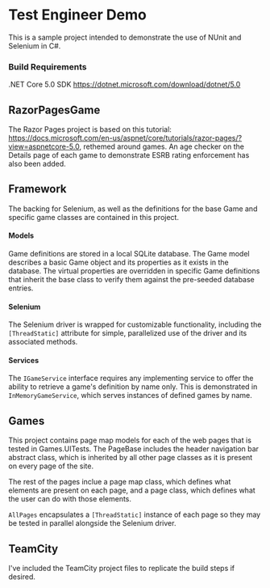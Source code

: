 # Test Engineer Demo

This is a sample project intended to demonstrate the use of NUnit and Selenium in C#. 

### Build Requirements
.NET Core 5.0 SDK https://dotnet.microsoft.com/download/dotnet/5.0

## RazorPagesGame

The Razor Pages project is based on this tutorial: https://docs.microsoft.com/en-us/aspnet/core/tutorials/razor-pages/?view=aspnetcore-5.0, rethemed around games.
An age checker on the Details page of each game to demonstrate ESRB rating enforcement has also been added.

## Framework
The backing for Selenium, as well as the definitions for the base Game and specific game classes are contained in this project.

#### Models
Game definitions are stored in a local SQLite database. The Game model describes a basic Game object and its properties as it exists in the database. The virtual properties are overridden in specific Game definitions that inherit the base class to verify them against the pre-seeded database entries.

#### Selenium
The Selenium driver is wrapped for customizable functionality, including the ```[ThreadStatic]``` attribute for simple, parallelized use of the driver and its associated methods.

#### Services
The ```IGameService``` interface requires any implementing service to offer the ability to retrieve a game's definition by name only. This is demonstrated in ```InMemoryGameService```, which serves instances of defined games by name.


## Games

This project contains page map models for each of the web pages that is tested in Games.UITests. The PageBase includes the header navigation bar abstract class, which is inherited by all other page classes as it is present on every page of the site.

The rest of the pages inclue a page map class, which defines what elements are present on each page, and a page class, which defines what the user can do with those elements.

```AllPages``` encapsulates a ```[ThreadStatic]``` instance of each page so they may be tested in parallel alongside the Selenium driver.

## TeamCity

I've included the TeamCity project files to replicate the build steps if desired.

